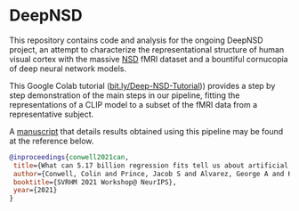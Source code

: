 # DeepNSD
 
 This repository contains code and analysis for the ongoing DeepNSD project, an attempt to characterize the representational structure of human visual cortex with the massive [NSD](http://naturalscenesdataset.org/) fMRI dataset and a bountiful cornucopia of deep neural network models.
 
 This Google Colab tutorial ([bit.ly/Deep-NSD-Tutorial](https://bit.ly/Deep-NSD-Tutorial))) provides a step by step demonstration of the main steps in our pipeline, fitting the representations of a CLIP model to a subset of the fMRI data from a representative subject.
 
 A [manuscript](https://openreview.net/pdf?id=i_xiyGq6FNT) that details results obtained using this pipeline may be found at the reference below.
 
 ```bibtex
 @inproceedings{conwell2021can,
  title={What can 5.17 billion regression fits tell us about artificial models of the human visual system?},
  author={Conwell, Colin and Prince, Jacob S and Alvarez, George A and Konkle, Talia},
  booktitle={SVRHM 2021 Workshop@ NeurIPS},
  year={2021}
}
```
